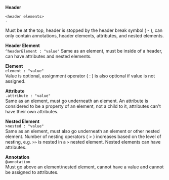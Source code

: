 **Header**<br>
```
<header elements>
-
```
Must be at the top, header is stopped by the header break symbol ( - ), can only contain annotations, header elements, attributes, and nested elements.

**Header Element**<br>
`^headerElement : "value"`
Same as an element, must be inside of a header, can have attributes and nested elements.

**Element**<br>
`element : "value"`<br>
Value is optional, assignment operator ( : ) is also optional if value is not assigned.

**Attribute**<br>
`.attribute : "value"`<br>
Same as an element, must go underneath an element. An attribute is considered to be a property of an element, not a child to it, attributes can't have their own attributes.

**Nested Element**<br>
`>nested : "value"`<br>
Same as an element, must also go underneath an element or other nested element. Number of nesting operators ( > ) increases based on the level of nesting, e.g. `>>` is nested in a `>` nested element. Nested elements can have attributes.

**Annotation**<br>
`@annotation`<br>
Must go above an element/nested element, cannot have a value and cannot be assigned to attributes.
